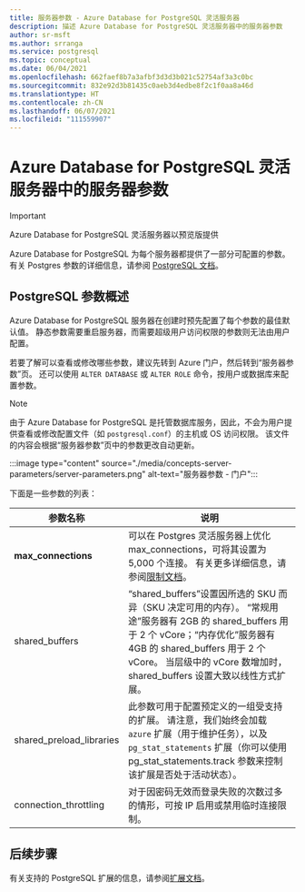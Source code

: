 ```yaml
---
title: 服务器参数 - Azure Database for PostgreSQL 灵活服务器
description: 描述 Azure Database for PostgreSQL 灵活服务器中的服务器参数
author: sr-msft
ms.author: srranga
ms.service: postgresql
ms.topic: conceptual
ms.date: 06/04/2021
ms.openlocfilehash: 662faef8b7a3afbf3d3d3b021c52754af3a3c0bc
ms.sourcegitcommit: 832e92d3b81435c0aeb3d4edbe8f2c1f0aa8a46d
ms.translationtype: HT
ms.contentlocale: zh-CN
ms.lasthandoff: 06/07/2021
ms.locfileid: "111559907"
---
```

# <a name="server-parameters-in-azure-database-for-postgresql---flexible-server"></a>Azure Database for PostgreSQL 灵活服务器中的服务器参数

> [!IMPORTANT]
> Azure Database for PostgreSQL 灵活服务器以预览版提供

Azure Database for PostgreSQL 为每个服务器都提供了一部分可配置的参数。 有关 Postgres 参数的详细信息，请参阅 [PostgreSQL 文档](https://www.postgresql.org/docs/13/config-setting.html)。

## <a name="an-overview-of-postgresql-parameters"></a>PostgreSQL 参数概述 

Azure Database for PostgreSQL 服务器在创建时预先配置了每个参数的最佳默认值。 静态参数需要重启服务器，而需要超级用户访问权限的参数则无法由用户配置。 

若要了解可以查看或修改哪些参数，建议先转到 Azure 门户，然后转到“服务器参数”页。 还可以使用 `ALTER DATABASE` 或 `ALTER ROLE` 命令，按用户或数据库来配置参数。

>[!NOTE]
> 由于 Azure Database for PostgreSQL 是托管数据库服务，因此，不会为用户提供查看或修改配置文件（如 `postgresql.conf`）的主机或 OS 访问权限。 该文件的内容会根据“服务器参数”页中的参数更改自动更新。

:::image type="content" source="./media/concepts-server-parameters/server-parameters.png" alt-text="服务器参数 - 门户":::

下面是一些参数的列表：

| 参数名称             | 说明 |
|----------------------|--------|
| **max_connections** | 可以在 Postgres 灵活服务器上优化 max_connections，可将其设置为 5,000 个连接。 有关更多详细信息，请参阅[限制文档](concepts-limits.md)。 | 
| shared_buffers    | “shared_buffers”设置因所选的 SKU 而异（SKU 决定可用的内存）。 “常规用途”服务器有 2GB 的 shared_buffers 用于 2 个 vCore；“内存优化”服务器有 4GB 的 shared_buffers 用于 2 个 vCore。 当层级中的 vCore 数增加时，shared_buffers 设置大致以线性方式扩展。 | 
| shared_preload_libraries | 此参数可用于配置预定义的一组受支持的扩展。 请注意，我们始终会加载 `azure` 扩展（用于维护任务），以及 `pg_stat_statements` 扩展（你可以使用 pg_stat_statements.track 参数来控制该扩展是否处于活动状态）。 |
| connection_throttling | 对于因密码无效而登录失败的次数过多的情形，可按 IP 启用或禁用临时连接限制。 |
 
## <a name="next-steps"></a>后续步骤

有关支持的 PostgreSQL 扩展的信息，请参阅[扩展文档](concepts-extensions.md)。
